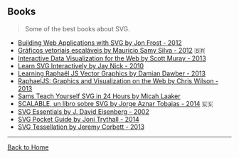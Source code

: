 ## Books
> Some of the best books about SVG.

* [Building Web Applications with SVG by Jon Frost - 2012](http://www.amazon.com/Building-Web-Applications-Developer-Reference/dp/0735660123)
* [Gráficos vetoriais escaláveis by Mauricio Samy Silva - 2012](http://www.livrosvg.com.br/) 🇧🇷 
* [Interactive Data Visualization for the Web by Scott Muray - 2013](http://shop.oreilly.com/product/0636920026938.do)
* [Learn SVG Interactively by Jay Nick - 2010](https://itunes.apple.com/us/book/learn-svg-interactively/id384843340?mt=11)
* [Learning Raphaël JS Vector Graphics by Damian Dawber - 2013](http://www.amazon.com/Learning-Rapha%C3%ABl-JS-Vector-Graphics/dp/1782169164)
* [RaphaelJS: Graphics and Visualization on the Web by Chris Wilson - 2013](http://www.amazon.com/RaphaelJS-Graphics-Visualization-Chris-Wilson/dp/1449365361)
* [Sams Teach Yourself SVG in 24 Hours by Micah Laaker](http://www.amazon.com/Sams-Teach-Yourself-SVG-Hours/dp/0672322900)
* [SCALABLE, un libro sobre SVG by Jorge Aznar Tobajas - 2014](http://www.leanpub.com/scalable/) 🇪🇸 
* [SVG Essentials by J. David Eisenberg - 2002](http://shop.oreilly.com/product/9780596002237.do)
* [SVG Pocket Guide by Joni Trythall - 2014](http://svgpocketguide.com/ )
* [SVG Tessellation by Jeremy Corbett - 2013](http://www.amazon.com/SVG-Tessellation-ebook/dp/B00DAKS1U8/)

---
[Back to Home](https://github.com/willianjusten/awesome-svg)
